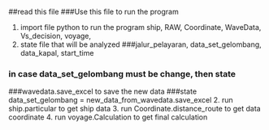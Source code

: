 ##read this file
###Use this file to run the program
1. import file python to run the program
ship, RAW, Coordinate, WaveData, Vs_decision, voyage,
2. state file that will be analyzed 
###jalur_pelayaran, data_set_gelombang, data_kapal, start_time 
### in case data_set_gelombang must be change, then state
###wavedata.save_excel to save the new data
###state data_set_gelombang = new_data_from_wavedata.save_excel
2. run ship.particular to get ship data
3. run Coordinate.distance_route to get data coordinate
4. run voyage.Calculation to get final calculation 

